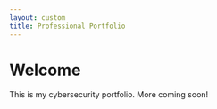 ```yaml
---
layout: custom
title: Professional Portfolio
---
```


# Welcome

This is my cybersecurity portfolio. More coming soon!
